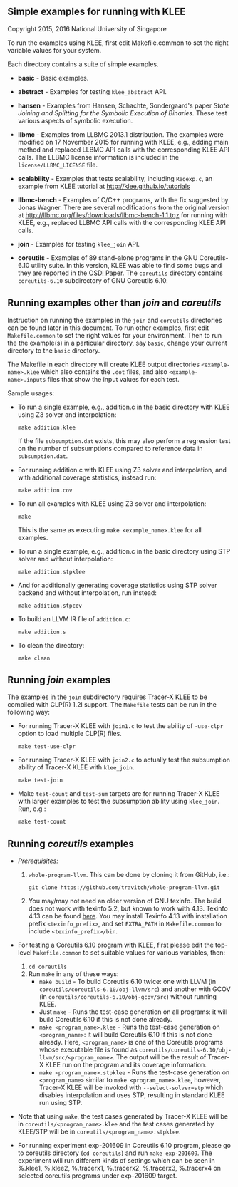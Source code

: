 Simple examples for running with KLEE
-------------------------------------

Copyright 2015, 2016 National University of Singapore

To run the examples using KLEE, first edit Makefile.common to set the
right variable values for your system.

Each directory contains a suite of simple examples.

- **basic**  - Basic examples.

- **abstract** - Examples for testing `klee_abstract` API.

- **hansen** - Examples from Hansen, Schachte, Sondergaard's paper *State Joining and Splitting for the Symbolic Execution of Binaries.* These test various aspects of symbolic execution.

- **llbmc** - Examples from LLBMC 2013.1 distribution. The examples were modified on 17 November 2015 for running with KLEE, e.g., adding main method and replaced LLBMC API calls with the corresponding KLEE API calls. The LLBMC license information is included in the `license/LLBMC_LICENSE` file.

- **scalability** - Examples that tests scalability, including `Regexp.c`, an example from KLEE tutorial at http://klee.github.io/tutorials

- **llbmc-bench** - Examples of C/C++ programs, with the fix suggested by Jonas Wagner. There are several modifications from the original version at http://llbmc.org/files/downloads/llbmc-bench-1.1.tgz for running with KLEE, e.g., replaced LLBMC API calls with the corresponding KLEE API calls.

- **join** - Examples for testing `klee_join` API.

- **coreutils** - Examples of 89 stand-alone programs in the GNU Coreutils-6.10 utility suite. In this version, KLEE was able to find some bugs and they are reported in the [OSDI Paper](https://www.doc.ic.ac.uk/~cristic/papers/klee-osdi-08.pdf). The `coreutils` directory contains `coreutils-6.10` subdirectory of GNU Coreutils 6.10.

Running examples other than *join* and *coreutils*
--------------------------------------------------

Instruction on running the examples in the `join` and `coreutils` directories can be found later in this document. To run other examples, first edit `Makefile.common` to set the right values for your environment. Then to run the the example(s) in a particular directory, say `basic`, change your current directory to the `basic` directory.

The Makefile in each directory will create KLEE output directories `<example-name>.klee` which also contains the `.dot` files, and also `<example-name>.inputs` files that show the input values for each test.

Sample usages:
- To run a single example, e.g., addition.c in the basic directory with KLEE using Z3 solver and interpolation:

  `make addition.klee`

  If the file `subsumption.dat` exists, this may also perform a regression test on the number of subsumptions compared to reference data in `subsumption.dat`.

- For running addition.c with KLEE using Z3 solver and interpolation, and with additional coverage statistics, instead run:

  `make addition.cov`

- To run all examples with KLEE using Z3 solver and interpolation:

  `make`

  This is the same as executing `make <example_name>.klee` for all examples.

- To run a single example, e.g., addition.c in the basic directory using STP solver and without interpolation:

  `make addition.stpklee`

- And for additionally generating coverage statistics using STP solver backend and without interpolation, run instead:

  `make addition.stpcov`

- To build an LLVM IR file of `addition.c`:

  `make addition.s`

- To clean the directory:

  `make clean`

Running *join* examples
-----------------------

The examples in the `join` subdirectory requires Tracer-X KLEE to be compiled with CLP(R) 1.2l support. The `Makefile` tests can be run in the following way:

- For running Tracer-X KLEE with `join1.c` to test the ability of `-use-clpr` option to load multiple CLP(R) files.

  `make test-use-clpr`

- For running Tracer-X KLEE with `join2.c` to actually test the subsumption ability of Tracer-X KLEE with `klee_join`.

  `make test-join`

- Make `test-count` and `test-sum` targets are for running Tracer-X KLEE with larger examples to test the subsumption ability using `klee_join`. Run, e.g.:

  `make test-count`

Running *coreutils* examples
----------------------------

- *Prerequisites:* 
   1. `whole-program-llvm`. This can be done by cloning it from GitHub, i.e.:
     
      `git clone https://github.com/travitch/whole-program-llvm.git`

   2. You may/may not need an older version of GNU texinfo. The build does not work with texinfo 5.2, but known to work with 4.13. Texinfo 4.13 can be found [here](http://ftp.gnu.org/gnu/texinfo/texinfo-4.13.tar.gz). You may install Texinfo 4.13 with installation prefix `<texinfo_prefix>`, and set `EXTRA_PATH` in `Makefile.common` to include `<texinfo_prefix>/bin`.

- For testing a Coreutils 6.10 program with KLEE, first please edit the top-level `Makefile.common` to set suitable values for various variables, then:
   1. `cd coreutils`
   2. Run `make` in any of these ways:
       - `make build` - To build Coreutils 6.10 twice: one with LLVM (in `coreutils/coreutils-6.10/obj-llvm/src`) and another with GCOV (in `coreutils/coreutils-6.10/obj-gcov/src`) without running KLEE.
       - Just `make` - Runs the test-case generation on all programs: it will build Coreutils 6.10 if this is not done already.
       - `make <program_name>.klee` - Runs the test-case generation on `<program_name>`: it will build Coreutils 6.10 if this is not done already. Here, `<program_name>` is one of the Coreutils programs whose executable file is found as `coreutils/coreutils-6.10/obj-llvm/src/<program_name>`. The output will be the result of Tracer-X KLEE run on the program and its coverage information.
       - `make <program_name>.stpklee` - Runs the test-case generation on `<program_name>` similar to `make <program_name>.klee`, however, Tracer-X KLEE will be invoked with `--select-solver=stp` which disables interpolation and uses STP, resulting in standard KLEE run using STP.

- Note that using `make`, the test cases generated by Tracer-X KLEE will be in `coreutils/<program_name>.klee` and the test cases generated by KLEE/STP will be in `coreutils/<program_name>.stpklee`.

- For running experiment exp-201609 in Coreutils 6.10 program, please go to coreutils directory (`cd coreutils`) and run `make exp-201609`. The experiment will run different kinds of settings which can be seen in %.klee1, %.klee2, %.tracerx1, %.tracerx2, %.tracerx3, %.tracerx4 on selected coreutils programs under exp-201609 target. 
